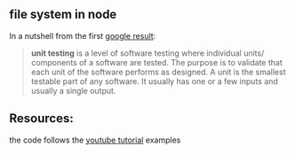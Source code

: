 ## file system in node
In a nutshell from the first [google result](softwaretestingfundamentals.com/unit-testing/):
> **unit testing** is a level of software testing where individual units/ components of a software are tested. The purpose is to validate that each unit of the software performs as designed. A unit is the smallest testable part of any software. It usually has one or a few inputs and usually a single output.



## Resources:
the code follows the [youtube tutorial](https://www.youtube.com/watch?v=MLTRHc5dk6s) examples
